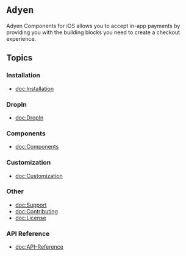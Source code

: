 # ``Adyen``

Adyen Components for iOS allows you to accept in-app payments by providing you with the building blocks you need to create a checkout experience.

## Topics

### Installation

- <doc:Installation>

### DropIn

- <doc:DropIn>

### Components

- <doc:Components>

### Customization

- <doc:Customization>

### Other

- <doc:Support>
- <doc:Contributing>
- <doc:License>

### API Reference

- <doc:API-Reference>

